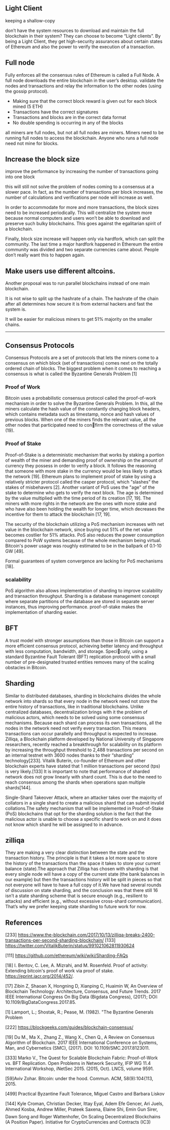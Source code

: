 ## Light Client
keeping a shallow-copy

don’t have the system resources to download and maintain the full blockchain in their system? They can choose to become “Light clients”. By being a Light Client, they get high-security assurances about certain states of Ethereum and also the power to verify the execution of a transaction.

## Full node
Fully enforces all the consensus rules of Ethereum is called a Full Node. A full node downloads the entire blockchain in the user’s desktop. validate the nodes and transactions and relay the information to the other nodes (using the gossip protocol).

- Making sure that the correct block reward is given out for each block mined (5 ETH)
- Transactions have the correct signatures
- Transactions and blocks are in the correct data format
- No double spending is occurring in any of the blocks

all miners are full nodes, but not all full nodes are miners. Miners need to be running full nodes to access the blockchain. Anyone who runs a full node need not mine for blocks.

## Increase the block size
improve the performance by increasing the number of transactions going into one block

this will still not solve the problem of nodes coming to a consensus at a slower pace. In fact, as the number of transactions per block increases, the number of calculations and verifications per node will increase as well.

In order to accommodate for more and more transactions, the block sizes need to be increased periodically. This will centralize the system more because normal computers and users won’t be able to download and preserve such bulky blockchains. This goes against the egalitarian spirit of a blockchain.

Finally, block size increase will happen only via hardfork, which can split the community. The last time a major hardfork happened in Ethereum the entire community was divided and two separate currencies came about. People don’t really want this to happen again.


## Make users use different altcoins.
Another proposal was to run parallel blockchains instead of one main blockchain.

It is not wise to split up the hashrate of a chain. The hashrate of the chain after all determines how secure it is from external hackers and fast the system is.

It will be easier for malicious miners to get 51% majority on the smaller chains.



-----------------

## Consensus Protocols
Consensus Protocols are a set of protocols that lets the miners come to a consensus on which block (set of transactions) comes next on the totally ordered chain of blocks. The biggest problem when it comes to reaching a consensus is what is called the Byzantine Generals Problem [1]

### Proof of Work
Bitcoin uses a probabilistic consensus protocol called the proof-of-work mechanism in order to solve the Byzantine Generals Problem. In this, all the miners calculate the hash
value of the constantly changing block headers, which contains metadata such as timestamp, nonce and  hash values of previous blocks. When one of the miners finds the relevant value, all the
other nodes that participated need to confirm the correctness of the value (19).

### Proof of Stake
Proof-of-Stake is a deterministic mechanism that works by staking a portion of wealth of the miner and
demanding proof of ownership on the amount of currency they possess in order to verify a block. It follows the reasoning that someone with more stake in the currency would be less likely to attack the network [19]. Ethereum plans to implement proof of stake by using a relatively stricter protocol called the casper protocol, which "slashes" the stakes of misbehavers [2]. Another variant of PoS uses the "age" of the stake to determine who gets to verify the next block.
The age is determined
by the value multiplied with the time period of its creation [17, 19].
The miners with more rights in the network are the ones with more stake and who have also been holding the wealth for longer time, which decreases the incentive for them to attack the
blockchain [17, 19].

The security
of the blockchain utilizing a PoS mechanism increases with net value in the blockchain network, since buying out 51% of the net value becomes costlier for 51% attacks.
PoS also reduces the power consumption compared to PoW systems because of the whole mechanism being virtual. Bitcoin's power usage was roughly estimated to be in the ballpark
of 0.1-10 GW [49].

Formal guarantees of system convergence are lacking for PoS mechanisms [18].

### scalability

PoS algorithm also allows implementation of sharding to improve scalability and transaction throughput. Sharding is a database management concept where separate partitions of the database are stored in separate server instances, thus improving performance.
proof-of-stake makes the implementation of sharding easier.


## BFT
A trust
model with stronger assumptions than those in Bitcoin can support a more
efficient consensus protocol, achieving better latency and throughput with less
computation, bandwidth, and storage. Specically, using a standard Byzantine
Fault Tolerant (BFT) replication protocol with a small number of pre-designated
trusted entities removes many of the scaling obstacles in Bitcoin.


## Sharding

Similar to distributed databases, sharding in blockchains divides the whole network into shards so that every node in the network need not store the entire history of transactions, like in traditional blockchains. Unlike centralized databases, decentralization brings with it the problem of malicious actors, which needs to be solved using some consensus mechanisms.
Because each shard can process its own transactions, all the nodes in the network need not verify every transaction. This means transactions can occur parallelly and throughput is expected to increase. Zilliqa, a Blockchain platform developed by National University of Singapore researchers, recently reached a breakthrough for scalability on its platform by increasing the throughput threshold to 2,488 transactions per second on an internal testnet with 3600 nodes thanks to their “sharding” technology[233].
Vitalik Buterin, co-founder of Ethereum and other blockchain experts have stated that 1 million transactions per second (tps) is very likely.[133]
It is important to note that performance of sharded network does not grow linearly with shard count. This is due to the need to reach consensus among the shards when operations span multiple shards[144].

Single-Shard Takeover Attack, where an attacker takes over the majority of collators in a single shard to create a malicious shard that can submit invalid collations.The safety mechanism that will be implemented in Proof-of-Stake (PoS) blockchains that opt for the sharding solution is the fact that the malicious actor is unable to choose a specific shard to work on and it does not know which shard he will be assigned to in advance.

## zilliqa
They are making a very clear distinction between the state and the transaction history.
The principle is that it takes a lot more space to store the history of the transactions than the space it takes to store your current balance (state).The approach that Zilliqa has chosen with sharding is that every single node will have a copy of the current state (the bank balances in our example) but then the transactions history will be split in pieces so that not everyone will have to have a full copy of it.We have had several rounds of discussion on state sharding, and the conclusion was that there still
16
isn’t a state sharding scheme that is secure enough (e.g., resilient to attacks) and efficient (e.g., without
excessive cross-shard communication). That’s why we prefer keeping state sharding to future work
for now.

## References
[233] https://www.the-blockchain.com/2017/10/13/zilliqa-breaks-2400-transactions-per-second-sharding-blockchain/
[133] https://twitter.com/VitalikButerin/status/991021062811930624

[111] https://github.com/ethereum/wiki/wiki/Sharding-FAQs

[18] I. Bentov, C. Lee, A. Mizrahi, and M. Rosenfeld. Proof of activity: Extending
bitcoin's proof of work via proof of stake. https://eprint.iacr.org/2014/452/.

[17] Zibin Z, Shaoan X, Hongning D, Xianping C, Huaimin W, An Overview of Blockchain
Technology: Architecture, Consensus, and Future Trends. 2017 IEEE International
Congress On Big Data (Bigdata Congress), (2017); DOI: 10.1109/BigDataCongress.2017.85.

[1] Lamport, L.; Shostak, R.; Pease, M. (1982). "The Byzantine Generals Problem

[222] https://blockgeeks.com/guides/blockchain-consensus/

[19] Du M., Ma X., Zhang Z., Wang X., Chen Q., A Review on Consensus Algorithm
of Blockchain. 2017 IEEE International Conference on Systems, Man, and Cybernetics
(SMC), (2017). DOI: 10.1109/SMC.2017.8123011.

[333] Marko V., The Quest for Scalable Blockchain Fabric: Proof-of-Work vs. BFT Replication.
Open Problems in Network Security, IFIP WG 11.4 International Workshop,
iNetSec 2015. (2015, Oct). LNCS, volume 9591.

[59]Aviv Zohar. Bitcoin: under the hood. Commun. ACM, 58(9):104{113, 2015.

[499] Practical Byzantine Fault Tolerance, Miguel Castro and Barbara Liskov

[144] Kyle Croman, Christian Decker, Ittay Eyal, Adem Efe Gencer, Ari Juels, Ahmed Kosba, Andrew Miller, Prateek Saxena, Elaine Shi, Emin Gun
Sirer, Dawn Song and Roger Wattenhofer, On Scaling Decentralized Blockchains (A Position Paper).
Initiative for CryptoCurrencies and Contracts (IC3)
